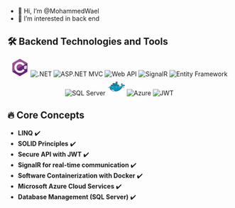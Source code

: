 - 👋 Hi, I’m @MohammedWael 
- 👀 I’m interested in back end  

## 🛠️ Backend Technologies and Tools  

<p align="center">
  <!-- C# -->
  <img src="https://raw.githubusercontent.com/devicons/devicon/master/icons/csharp/csharp-original.svg" alt="C#" width="40" height="40"/> 
  <!-- .NET -->
  <img src="https://upload.wikimedia.org/wikipedia/commons/e/ee/.NET_Core_Logo.svg" alt=".NET" width="40" height="40"/>
  <!-- ASP.NET MVC -->
  <img src="https://upload.wikimedia.org/wikipedia/commons/e/ee/.NET_Core_Logo.svg" alt="ASP.NET MVC" width="40" height="40"/>
  <!-- Web API -->
  <img src="https://upload.wikimedia.org/wikipedia/commons/e/ee/.NET_Core_Logo.svg" alt="Web API" width="40" height="40"/>
  <!-- SignalR -->
  <img src="https://upload.wikimedia.org/wikipedia/commons/b/b3/SignalR_Logo.svg" alt="SignalR" width="40" height="40"/>
  <!-- Entity Framework -->
  <img src="https://avatars.githubusercontent.com/u/9141961?s=200&v=4" alt="Entity Framework" width="40" height="40"/>
  <!-- SQL Server -->
  <img src="https://www.svgrepo.com/show/303229/microsoft-sql-server-logo.svg" alt="SQL Server" width="40" height="40"/>
  <!-- Docker -->
  <img src="https://raw.githubusercontent.com/devicons/devicon/master/icons/docker/docker-original.svg" alt="Docker" width="40" height="40"/>
  <!-- Azure -->
  <img src="https://upload.wikimedia.org/wikipedia/commons/a/a8/Microsoft_Azure_Logo.svg" alt="Azure" width="40" height="40"/>
  <!-- JWT -->
  <img src="https://raw.githubusercontent.com/auth0/styleguide/master/lib/logos/img/jwt/jwt.svg" alt="JWT" width="40" height="40"/>
</p>

## 🔥 Core Concepts  
- **LINQ** ✔️  
- **SOLID Principles** ✔️  
- **Secure API with JWT** ✔️  
- **SignalR for real-time communication** ✔️  
- **Software Containerization with Docker** ✔️  
- **Microsoft Azure Cloud Services** ✔️  
- **Database Management (SQL Server)** ✔️  
